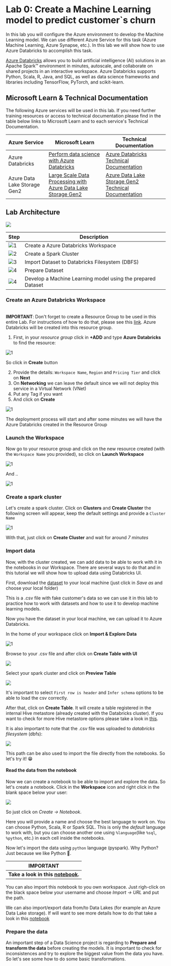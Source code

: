 # Lab 0: Create a Machine Learning model to predict customer`s churn

In this lab you will configure the Azure environment to develop the Machine Learning model. We can use different Azure Service for this task (Azure Machine Learning, Azure Synapse, etc.). In this lab we will show how to use Azure Databricks to accomplish this task.

[Azure Databricks](https://azure.microsoft.com/pt-br/services/databricks/) allows you to build artificial intelligence (AI) solutions in an Apache Spark™ environment in minutes, autoscale, and collaborate on shared projects in an interactive workspace. Azure Databricks supports Python, Scala, R, Java, and SQL, as well as data science frameworks and libraries including TensorFlow, PyTorch, and scikit-learn.

## Microsoft Learn & Technical Documentation

The following Azure services will be used in this lab. If you need further training resources or access to technical documentation please find in the table below links to Microsoft Learn and to each service's Technical Documentation.

Azure Service | Microsoft Learn | Technical Documentation|
--------------|-----------------|------------------------|
Azure Databricks | [Perform data science with Azure Databricks](https://docs.microsoft.com/en-us/learn/paths/perform-data-science-azure-databricks/) | [Azure Databricks Technical Documentation](https://docs.microsoft.com/en-us/azure/databricks/)
Azure Data Lake Storage Gen2 | [Large Scale Data Processing with Azure Data Lake Storage Gen2](https://docs.microsoft.com/en-us/learn/paths/data-processing-with-azure-adls/) | [Azure Data Lake Storage Gen2 Technical Documentation](https://docs.microsoft.com/en-us/azure/storage/blobs/data-lake-storage-introduction)

## Lab Architecture

![](/images/data-science-architecture-lab-0.png)

Step     | Description
-------- | -----
![1](/images/Black1.png) | Create a Azure Databricks Workspace
![2](/images/Black2.png) | Create a Spark Cluster
![3](/images/Black3.png) | Import Dataset to Databricks Filesystem (DBFS)
![4](/images/Black4.png) | Prepare Dataset
![4](/images/Black5.png) | Develop a Machine Learning model using the prepared Dataset

### Create an Azure Databricks Workspace

<br>**IMPORTANT**: Don't forget to create a Resource Group to be used in this entire Lab. For instructions of how to do that, please see this [link](https://docs.microsoft.com/en-us/azure/azure-resource-manager/management/manage-resource-groups-portal). Azure Databricks will be created into this resource group.

1. First, in your *resource group* click in **+ADD** and type **Azure Databricks** to find the resource:

![1](/images/lab-0/1-add-adb.PNG)

So click in **Create** button

2. Provide the details: `Workspace Name`, `Region` and `Pricing Tier` and click on **Next**
3. On **Networking** we can leave the default since we will not deploy this service in a Virtual Network (VNet)
4. Put any Tag if you want
5. And click on **Create**

![1](/images/lab-0/2-create-adb-workspace.PNG)

The deployment process will start and after some minutes we will have the Azure Databricks created in the Resource Group

### Launch the Workspace

Now go to your resource group and click on the new resource created (with the `Workspace Name` you provided), so click on **Launch Workspace**

![1](/images/lab-0/3-launch-adb-workspace.PNG)

And ..

![1](/images/lab-0/3b-launch-adb-workspace.PNG)

### Create a spark cluster

Let's create a spark cluster. Click on **Clusters** and **Create Cluster** the following screen will appear, keep the default settings and provide a `Cluster Name`

![1](/images/lab-0/4-create-spark-cluster.PNG)

With that, just click on **Create Cluster** and wait for around *7 minutes*

### Import data
Now, with the cluster created, we can add data to be able to work with it in the notebooks in our Workspace. There are several ways to do that and in this tutorial we will show how to upload data using Databricks UI.

First, download the [dataset](https://raw.githubusercontent.com/lfbraz/azure-data-science-e2e/main/dataset/dados_clientes.csv) to your local machine (just click in *Save as* and choose your local folder)

This is a .csv file with fake customer's data so we can use it in this lab to practice how to work with datasets and how to use it to develop machine learning models.

Now you have the dataset in your local machine, we can upload it to Azure Databricks.

In the home of your workspace click on **Import & Explore Data**

![1](/images/lab-0/5a-upload-dataset.PNG)

Browse to your .csv file and after click on **Create Table with UI**

![](/images/lab-0/5b-upload-dataset.PNG)

Select your spark cluster and click on **Preview Table**

![](/images/lab-0/5c-upload-dataset.PNG)

It's important to select `First row is header` and `Infer schema` options to be able to load the csv correctly.

After that, click on **Create Table**. It will create a table registered in the internal Hive metastore (already created with the Databricks cluster). If you want to check for more Hive metastore options please take a look in [this](https://docs.microsoft.com/en-us/azure/databricks/kb/metastore/).

It is also important to note that the .csv file was uploaded to *databricks filesystem* (dbfs):

![](/images/lab-0/5d-upload-dataset.PNG)

This path can be also used to import the file directly from the notebooks. So let's try it! 😁

#### Read the data from the notebook

Now we can create a notebook to be able to import and explore the data. So let's create a notebook. Click in the **Workspace** icon and right click in the blank space below your user:

![](/images/lab-0/5-create-notebook.PNG)

So just click on *Create -> Notebook*.

Here you will provide a name and choose the best language to work on. You can choose Python, Scala, R or Spark SQL. This is only the *default* language to work with, but you can choose another one using `%language`(like `%sql`, `%python`, etc.) in each cell inside the notebooks.

Now let's import the data using `python` language (pyspark). Why Python? Just because we like Python 🤣.

**IMPORTANT**|
-------------|
**Take a look in this [notebook](/labs/lab%200/notebooks/read-data.ipynb).**|

You can also import this notebook to you own workspace. Just righ-click on the black space below your username and choose *Import -> URL* and put the path.

We can also import/export data from/to Data Lakes (for example an Azure Data Lake storage). If will want to see more details how to do that take a look in this [notebook](https://github.com/lfbraz/azure-databricks/blob/master/notebooks/read-from-adls.ipynb)

### Prepare the data

An important step of a Data Science project is regarding to **Prepare and transform the data** before creating the models. It is important to check for inconsistences and try to explore the biggest value from the data you have. So let's see some how to do some basic transformations.

